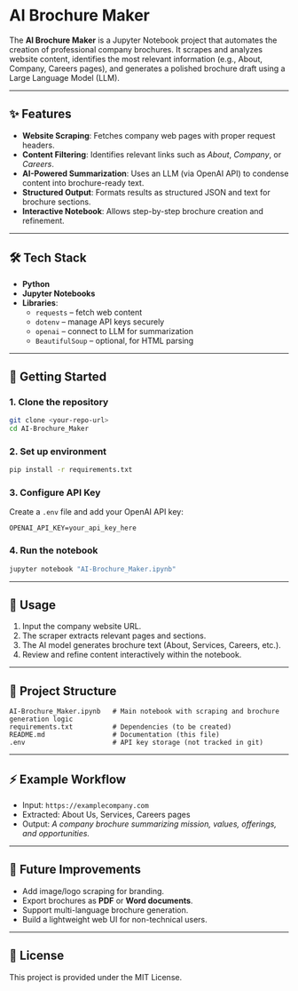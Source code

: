 # AI Brochure Maker

The **AI Brochure Maker** is a Jupyter Notebook project that automates the creation of professional company brochures. It scrapes and analyzes website content, identifies the most relevant information (e.g., About, Company, Careers pages), and generates a polished brochure draft using a Large Language Model (LLM).

---

## ✨ Features

- **Website Scraping**: Fetches company web pages with proper request headers.
- **Content Filtering**: Identifies relevant links such as *About*, *Company*, or *Careers*.
- **AI-Powered Summarization**: Uses an LLM (via OpenAI API) to condense content into brochure-ready text.
- **Structured Output**: Formats results as structured JSON and text for brochure sections.
- **Interactive Notebook**: Allows step-by-step brochure creation and refinement.

---

## 🛠️ Tech Stack

- **Python**
- **Jupyter Notebooks**
- **Libraries**:
  - `requests` – fetch web content
  - `dotenv` – manage API keys securely
  - `openai` – connect to LLM for summarization
  - `BeautifulSoup` – optional, for HTML parsing

---

## 🚀 Getting Started

### 1. Clone the repository
```bash
git clone <your-repo-url>
cd AI-Brochure_Maker
```

### 2. Set up environment
```bash
pip install -r requirements.txt
```

### 3. Configure API Key
Create a `.env` file and add your OpenAI API key:
```
OPENAI_API_KEY=your_api_key_here
```

### 4. Run the notebook
```bash
jupyter notebook "AI-Brochure_Maker.ipynb"
```

---

## 📖 Usage

1. Input the company website URL.
2. The scraper extracts relevant pages and sections.
3. The AI model generates brochure text (About, Services, Careers, etc.).
4. Review and refine content interactively within the notebook.

---

## 📂 Project Structure

```
AI-Brochure_Maker.ipynb   # Main notebook with scraping and brochure generation logic
requirements.txt          # Dependencies (to be created)
README.md                 # Documentation (this file)
.env                      # API key storage (not tracked in git)
```

---

## ⚡ Example Workflow

- Input: `https://examplecompany.com`
- Extracted: About Us, Services, Careers pages
- Output: *A company brochure summarizing mission, values, offerings, and opportunities.*

---

## 🔮 Future Improvements

- Add image/logo scraping for branding.
- Export brochures as **PDF** or **Word documents**.
- Support multi-language brochure generation.
- Build a lightweight web UI for non-technical users.

---

## 📜 License

This project is provided under the MIT License.

